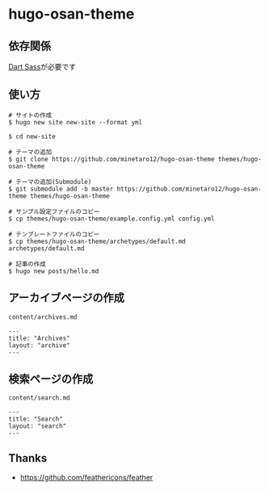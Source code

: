 # hugo-osan-theme

## 依存関係
[Dart Sass](https://sass-lang.com/dart-sass/)が必要です

## 使い方
```
# サイトの作成
$ hugo new site new-site --format yml

$ cd new-site

# テーマの追加
$ git clone https://github.com/minetaro12/hugo-osan-theme themes/hugo-osan-theme

# テーマの追加(Submodule)
$ git submodule add -b master https://github.com/minetaro12/hugo-osan-theme themes/hugo-osan-theme

# サンプル設定ファイルのコピー
$ cp themes/hugo-osan-theme/example.config.yml config.yml

# テンプレートファイルのコピー
$ cp themes/hugo-osan-theme/archetypes/default.md archetypes/default.md

# 記事の作成
$ hugo new posts/hello.md
```

## アーカイブページの作成

`content/archives.md`

```
---
title: "Archives"
layout: "archive"
---
```

## 検索ページの作成

`content/search.md`

```
---
title: "Search"
layout: "search"
---
```

## Thanks
- https://github.com/feathericons/feather
